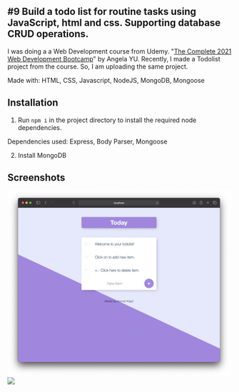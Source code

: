 ## #9 Build a todo list for routine tasks using JavaScript, html and css. Supporting database CRUD operations.

I was doing a a Web Development course from Udemy. "[The Complete 2021 Web Development Bootcamp](https://www.udemy.com/course/the-complete-web-development-bootcamp/)" by Angela YU. Recently, I made a Todolist project from the course. So, I am uploading the same project. 

Made with: HTML, CSS, Javascript, NodeJS, MongoDB, Mongoose

## Installation

1. Run `npm i` in the project directory to install the required node dependencies.

Dependencies used: Express, Body Parser, Mongoose

2. Install MongoDB 

## Screenshots
<img src="https://github.com/anmolkapil/technojam-task/blob/main/task_9/images/todolist.png" width="500">
<img src="https://github.com/anmolkapil/technojam-task/blob/main/task_9/images/todolist1.png" width="500">
